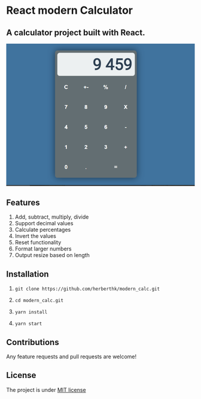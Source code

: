 # React modern Calculator

## A calculator project built with React.

![Calculator Screenshot](/calc.png)

## Features

1. Add, subtract, multiply, divide
2. Support decimal values
3. Calculate percentages
4. Invert the values
5. Reset functionality
6. Format larger numbers
7. Output resize based on length

## Installation

1. `git clone https://github.com/herberthk/modern_calc.git`

2. `cd modern_calc.git`

3. `yarn install`

4. `yarn start`

## Contributions

Any feature requests and pull requests are welcome!

## License

The project is under [MIT license](https://choosealicense.com/licenses/mit/)
